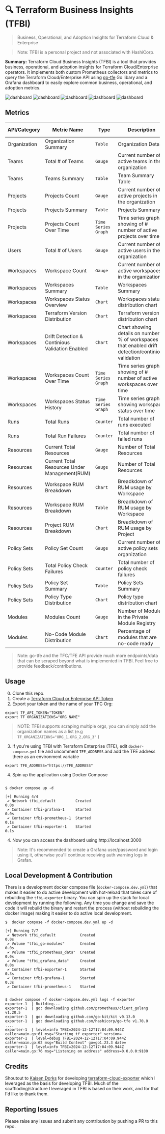 # 🔍 Terraform Business Insights (TFBI) 
> Business, Operational, and Adoption Insights for Terraform Cloud & Enterprise 

> Note: TFBI is a personal project and not associated with HashiCorp. 


**Summary:** Terraform Cloud Business Insights (TFBI) is a tool that provides business, operational, and adoption insights for Terraform Cloud/Enterprise operators. It implements both custom Prometheus collectors and metrics to query the Terraform Cloud/Enterprise API using [go-tfe](https://pkg.go.dev/github.com/hashicorp/go-tfe) Go libary and a Grafana dashboard to easily explore common business, operational, and adoption metrics. 

![dashboard](img/tfbi_1.png)
![dashboard](img/tfbi_2.png)
![dashboard](img/tfbi_3.png)
![dashboard](img/tfbi_4.png)
![dashboard](img/tfbi_5.png)

## Metrics

| API/Category | Metric Name | Type | Description | Implementation Status
| - | - | - | - | -| 
| Organization | Organization Summary | `Table` | Organization Details  |  ✅  | 
| Teams | Total # of Teams | `Gauge` | Current number of active teams in the organization  |  ✅  | 
| Teams | Teams Summary | `Table` | Team Summary Table  |  ✅  | 
| Projects | Projects Count | `Gauge` | Current number of active projects in the organization  |  ✅  | 
| Projects | Projects Summary | `Table` | Projects Summary  |  ✅  | 
| Projects | Projects Count Over Time | `Time Series Graph` | Time series graph showing of # number of active projects over time |  ✅  | 
| Users | Total # of Users | `Gauge` | Current number of active users in the organization  |  ✅  | 
| Workspaces | Workspace Count | `Gauge` | Current number of active workspaces in the organization  |  ✅  | 
| Workspaces | Workspaces Summary | `Table` | Workspaces Summary  |  ✅  | 
| Workspaces | Workspaces Status Overview | `Chart` | Workspaces status distribution chart |  ✅  | 
| Workspaces | Terraform Version Distribution | `Chart` | Terraform version distribution chart |  ✅  |
| Workspaces | Drift Detection & Continious Validation Enabled | `Chart` | Chart showing details on number / % of workspaces that enabled drift detection/continious validation |  ✅  |
| Workspaces | Workspaces Count Over Time | `Time Series Graph` | Time series graph showing of # number of active workspaces over time |  ✅  | 
| Workspaces | Workspaces Status History | `Time Series Graph` | Time series graph showing workspace status over time |  ✅  | 
| Runs | Total Runs | `Counter` | Total number of runs executed  |  ✅  | 
| Runs | Total Run Failures | `Counter` | Total number of failed runs  |  ✅  | 
| Resources  | Current Total Resources | `Gauge` | Number of Total Resources  |  ✅  |
| Resources  | Current Total Resources Under Management(RUM) | `Gauge` | Number of Total Resources  |  ✅  |
| Resources  | Workspace RUM Breakdown | `Chart` | Breadkdown of RUM usage by Workspace |  ✅  |
| Resources  | Workspace RUM Breakdown | `Table` | Breadkdown of RUM usage by Workspace |  ✅  |
| Resources  | Project RUM Breakdown | `Chart` | Breadkdown of RUM usage by Project |  ✅  |
| Policy Sets | Policy Set Count | `Gauge` | Current number of active policy sets organization  |  ✅  | 
| Policy Sets | Total Policy Check Failures | `Counter` | Total number of policy check failures  |  ✅  | 
| Policy Sets | Policy Set Summary | `Table` | Policy Sets Summary  |  ✅  | 
| Policy Sets  | Policy Type Distribution | `Chart` | Policy type distribution chart |  ✅  |
| Modules  | Modules Count | `Gauge` | Number of Modules in the Private Module Registry |  ✅  |
| Modules  | No-Code Module Distribution | `Chart` | Percentage of modules that are no-code ready |  ✅  |


> Note: go-tfe and the TFC/TFE API provide much more endpoints/data that can be scraped beyond what is implemented in TFBI. Feel free to provide feedback/contributions. 

## Usage

0. Clone this repo. 
1. Create a [Terraform Cloud or Enterprise API Token](https://app.terraform.io/app/settings/tokens)
2. Export your token and the name of your TFC Org:

```
export TF_API_TOKEN="TOKEN"
export TF_ORGANIZATIONS="ORG_NAME"
```

> NOTE: TFBI supports scraping multiple orgs, you can simply add the organization names as a list (e.g `TF_ORGANIZATIONS="ORG_1,ORG_2,ORG_3"` ) 

3. If you're using TFBI with Terraform Enterprise (TFE), edit `docker-compose.yml` file and uncomment `TFE_ADDRESS` and add the TFE address there as an environment variable 

```
export TFE_ADDRESS="https://TFE_ADDRESS"
```

4. Spin up the application using Docker Compose

```

$ docker compose up -d

[+] Running 4/4
 ✔ Network tfbi_default         Created                                                           0.0s
 ✔ Container tfbi-grafana-1     Started                                                           0.0s
 ✔ Container tfbi-prometheus-1  Started                                                           0.1s
 ✔ Container tfbi-exporter-1    Started                                                           0.1s

```

4. Now you can access the dashboard using http://localhost:3000

> Note: It's recommended to create a Grafana user/password and login using it, otherwise you'll continue receiving auth warning logs in Grafan.


## Local Development & Contribution

There is a development docker compose file (`docker-compose.dev.yml`) that makes it easier to do active development with hot-reload that takes care of rebuilding the `tfbi-exporter` binary. You can spin up the stack for local development by running the following. Any time you change and save the code it will rebuild the binary and restart the process (without rebuilding the docker image) making it easier to do active local development.

```
$  docker compose -f docker-compose.dev.yml up -d

[+] Running 7/7
 ✔ Network tfbi_default           Created                                                                                                                                        0.0s 
 ✔ Volume "tfbi_go-modules"       Created                                                                                                                                        0.0s 
 ✔ Volume "tfbi_prometheus_data"  Created                                                                                                                                        0.0s 
 ✔ Volume "tfbi_grafana_data"     Created                                                                                                                                        0.0s 
 ✔ Container tfbi-exporter-1      Started                                                                                                                                        0.3s 
 ✔ Container tfbi-grafana-1       Started                                                                                                                                        0.3s 
 ✔ Container tfbi-prometheus-1    Started 


$ docker compose -f docker-compose.dev.yml logs -f exporter 
exporter-1  | Building...
exporter-1  | go: downloading github.com/prometheus/client_golang v1.20.5
exporter-1  | go: downloading github.com/go-kit/kit v0.13.0
exporter-1  | go: downloading github.com/hashicorp/go-tfe v1.70.0
....
exporter-1  | level=info TFBI=2024-12-12T17:04:09.944Z caller=main.go:61 msg="Starting tf_exporter" version=
exporter-1  | level=debug TFBI=2024-12-12T17:04:09.944Z caller=main.go:62 msg="Build Context" go=go1.23.3 date=
exporter-1  | level=info TFBI=2024-12-12T17:04:09.944Z caller=main.go:76 msg="Listening on address" address=0.0.0.0:9100
```


## Credits

Shoutout to [Kaisen Dorks](https://github.com/kaizendorks) for developing [terraform-cloud-exporter](https://github.com/kaizendorks/terraform-cloud-exporter) which I leveraged as the basis for developing TFBI. Much of the scaffloding/structure I leveraged in TFBI is based on their work, and for that I'd like to thank them.

## Reporting Issues 

Please raise any issues and submit any contribution by pushing a PR to this repo. 